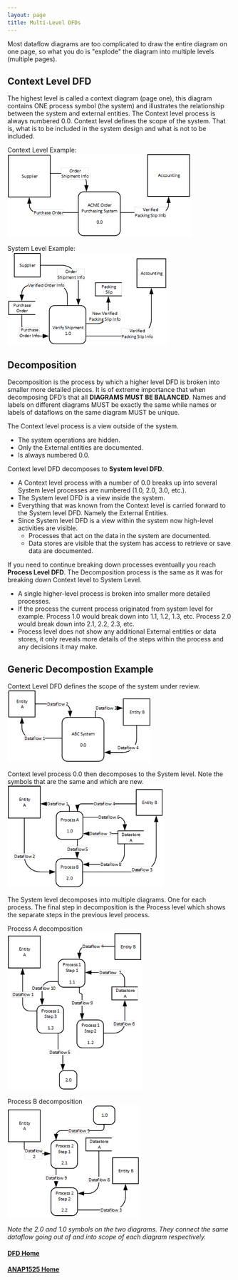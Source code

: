 ```yaml
---
layout: page
title: Multi-Level DFDs
---
```


Most dataflow diagrams are too complicated to draw the entire diagram on one page, so what you do is "explode" the diagram into multiple levels (multiple pages).

## Context Level DFD
The highest level is called a context diagram (page one), this diagram contains ONE process symbol (the system) and illustrates the relationship between the system and external entities. The Context level process is always numbered 0.0.  Context level defines the scope of the system. That is, what is to be included in the system design and what is not to be included.

Context Level Example:<br>
![context-sample](files/context-sample.png)

System Level Example:<br>
![system-sample](files/system-sample.png)

## Decomposition
Decomposition is the process by which a higher level DFD is broken into smaller more detailed pieces. It is of extreme importance that when decomposing DFD’s that all **DIAGRAMS MUST BE BALANCED**. Names and labels on different diagrams MUST be exactly the same while names or labels of dataflows on the same diagram MUST be unique.

The Context level process is a view outside of the system.
* The system operations are hidden.
* Only the External entities are documented.
* Is always numbered 0.0.

Context level DFD decomposes to **System level DFD**.
* A Context level process with a number of 0.0 breaks up into several System level processes are numbered (1.0, 2.0, 3.0, etc.).
* The System level DFD is a view inside the system.
* Everything that was known from the Context level is carried forward to the System level DFD. Namely the External Entities.
* Since System level DFD is a view within the system now high-level activities are visible.
  * Processes that act on the data in the system are documented.
  * Data stores are visible that the system has access to retrieve or save data are documented.

If you need to continue breaking down processes eventually you reach **Process Level DFD**. The Decomposition process is the same as it was for breaking down Context level to System Level.
* A single higher-level process is broken into smaller more detailed processes.
* If the process the current process originated from system level for example. Process 1.0 would break down into 1.1, 1.2, 1.3, etc. Process 2.0 would break down into 2.1, 2.2, 2.3, etc.
* Process level does not show any additional External entities or data stores, it only reveals more details of the steps within the process and any decisions it may make.

## Generic Decompostion Example
Context Level DFD defines the scope of the system under review.<br>
![generic-context](files/generic-context.png)

Context level process 0.0 then decomposes to the System level. Note the symbols that are the same and which are new.<br>
![generic-system](files/generic-system.png)

The System level decomposes into multiple diagrams. One for each process. The final step in decomposition is the Process level which shows the separate steps in the previous level process.

Process A decomposition<br>
![generic-process-a](files/generic-process-a.png)

Process B decomposition<br>
![generic-process-b](files/generic-process-b.png)

*Note the 2.0 and 1.0 symbols on the two diagrams. They connect the same dataflow going out of and into scope of each diagram respectively.*

#### [DFD Home](index.md)
#### [ANAP1525 Home](../)